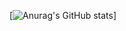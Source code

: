 [![Anurag's GitHub stats](https://github-readme-stats.vercel.app/api?username=qdieu&show_icons=true&theme=dracula)]
